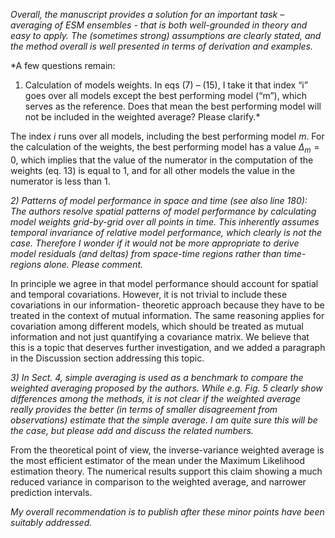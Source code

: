 *Overall, the manuscript provides a solution for an important task – averaging of ESM ensembles -
that is both well-grounded in theory and easy to apply. The (sometimes strong) assumptions are
clearly stated, and the method overall is well presented in terms of derivation and examples.*

*A few questions remain:
1) Calculation of models weights. In eqs (7) – (15), I take it that index “i” goes over all models
except the best performing model (“m”), which serves as the reference. Does that mean the
best performing model will not be included in the weighted average? Please clarify.*

The index *i* runs over all models, including the best performing model *m*. 
For the calculation of the weights, the best performing model has a value $\Delta_m =0$, which
implies that the value of the numerator in the computation of the weights (eq. 13) is equal to 1,
and for all other models the value in the numerator is less than 1. 

*2) Patterns of model performance in space and time (see also line 180): The authors resolve
spatial patterns of model performance by calculating model weights grid-by-grid over all
points in time. This inherently assumes temporal invariance of relative model performance,
which clearly is not the case. Therefore I wonder if it would not be more appropriate to
derive model residuals (and deltas) from space-time regions rather than time-regions alone.
Please comment.*

In principle we agree in that model performance should account for spatial and temporal 
covariations. However, it is not trivial to include these covariations in our information-
theoretic approach because they have to be treated in the context of mutual information. 
The same reasoning applies for covariation among different models, which should be 
treated as mutual information and not just quantifying a covariance matrix. 
We believe that this is a topic that deserves further investigation, and we added a paragraph
in the Discussion section addressing this topic. 

*3) In Sect. 4, simple averaging is used as a benchmark to compare the weighted averaging
proposed by the authors. While e.g. Fig. 5 clearly show differences among the methods, it is
not clear if the weighted average really provides the better (in terms of smaller disagreement
from observations) estimate that the simple average. I am quite sure this will be the case,
but please add and discuss the related numbers.*

From the theoretical point of view, the inverse-variance weighted average is the most efficient
estimator of the mean under the Maximum Likelihood estimation theory. The numerical results
support this claim showing a much reduced variance in comparison to the weighted average, and
narrower prediction intervals.  

*My overall recommendation is to publish after these minor points have been suitably addressed.*



